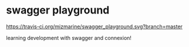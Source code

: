 # swagger playground

https://travis-ci.org/mizmarine/swagger_playground.svg?branch=master

learning development with swagger and connexion!
